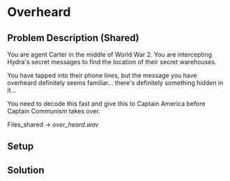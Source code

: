 # Overheard

## Problem Description (Shared)

You are agent Carter in the middle of World War 2.
You are intercepting Hydra's secret messages to find the location of their secret warehouses.

You have tapped into their phone lines, but the message you have overheard definitely seems familiar... there's definitely something hidden in it...

You need to decode this fast and give this to Captain America before Captain Communism takes over.

Files\_shared -> *over_heard.wav*

## Setup

## Solution

